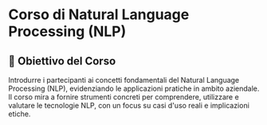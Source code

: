 # Corso di Natural Language Processing (NLP)

## 🎯 Obiettivo del Corso
Introdurre i partecipanti ai concetti fondamentali del Natural Language Processing (NLP), evidenziando le applicazioni pratiche in ambito aziendale. Il corso mira a fornire strumenti concreti per comprendere, utilizzare e valutare le tecnologie NLP, con un focus su casi d'uso reali e implicazioni etiche.
